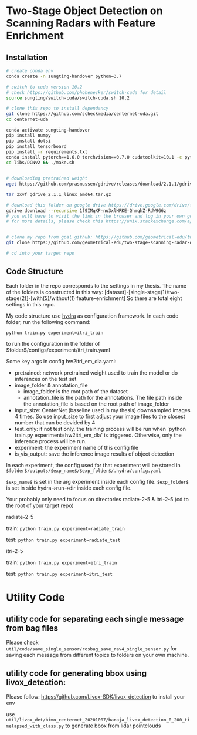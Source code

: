 # Two-Stage Object Detection on Scanning Radars with Feature Enrichment

## Installation
```bash
# create conda env
conda create -n sungting-handover python=3.7

# switch to cuda version 10.2
# check https://github.com/phohenecker/switch-cuda for detail
source sungting/switch-cuda/switch-cuda.sh 10.2 

# clone this repo to install dependancy
git clone https://github.com/scheckmedia/centernet-uda.git
cd centernet-uda

conda activate sungting-handover
pip install numpy
pip install dotsi
pip install tensorboard
pip install -r requirements.txt
conda install pytorch==1.6.0 torchvision==0.7.0 cudatoolkit=10.1 -c pytorch
cd libs/DCNv2 && ./make.sh


# downloading pretrained weight
wget https://github.com/prasmussen/gdrive/releases/download/2.1.1/gdrive_2.1.1_linux_amd64.tar.gz

tar zxvf gdrive_2.1.1_linux_amd64.tar.gz

# download this folder on google drive https://drive.google.com/drive/folders/1f9IMqXP-nu3xlHRKE-QhmqhZ-RdW9G6z
gdrive download --recursive 1f9IMqXP-nu3xlHRKE-QhmqhZ-RdW9G6z
# you will have to visit the link in the browser and log in your own google account => get the key => paste it to the terminal
# for more details, please check this https://unix.stackexchange.com/a/429457


# clone my repo from gpal github: https://github.com/geometrical-edu/two-stage-scanning-radar-object-detector
git clone https://github.com/geometrical-edu/two-stage-scanning-radar-object-detector

# cd into your target repo
```

## Code Structure
Each folder in the repo corresponds to the settings in my thesis.
The name of the folders is constructed in this way: [dataset]-[single-stage(1)/two-stage(2)]-[with(5)/without(1) feature-enrichment]
So there are total eight settings in this repo.

My code structure use [hydra](https://github.com/facebookresearch/hydra) as configuration framework.
In each code folder, run the following command:

```
python train.py experiment=itri_train
```
to run the configuration in the folder of \$folder\$/configs/experiment/itri_train.yaml

Some key args in config hw2itri_em_dla.yaml:
- pretrained: network pretrained weight used to train the model or do inferences on the test set
- image_folder & annotation_file 
	- image_folder is the root path of the dataset
	- annotation_file is the path for the annotations. The file path inside the annotation_file is based on the root path of image_folder
- input_size: CenterNet (baseline used in my thesis) downsampled images 4 times. So use input_size to first adjust your image files to the closest number that can be devided by 4
- test_only: if not test only, the training process will be run when `python train.py experiment=hw2itri_em_dla' is triggered. Otherwise, only the inference process will be run.
- experiment: the experiment name of this config file
- is_vis_output: save the inference image results of object detection

In each experiment, the config used for that experiment will be stored in `$folder$/outputs/$exp_name$/$exp_folder$/.hydra/config.yaml`

`$exp_name$` is set in the arg experiment inside each config file. `$exp_folder$` is set in side hydra->run->dir inside each config file.

Your probably only need to focus on directories radiate-2-5 & itri-2-5 
(cd to the root of your target repo)

radiate-2-5

train: `python train.py experiment=radiate_train`

test: `python train.py experiment=radiate_test`

itri-2-5

train: `python train.py experiment=itri_train`

test: `python train.py experiment=itri_test`


# Utility Code

## utility code for separating each single message from bag files
Please check `util/code/save_single_sensor/rosbag_save_rav4_single_sensor.py` for saving each message from different topics to folders on your own machine.

## utility code for generating bbox using livox_detection:
Please follow: https://github.com/Livox-SDK/livox_detection to install your env

use `util/livox_det/bimo_centernet_20201007/baraja_livox_detection_0_200_timelapsed_with_class.py` to generate bbox from lidar pointclouds
